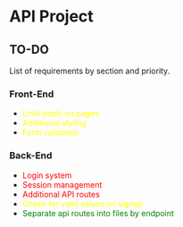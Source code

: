 # API Project

## TO-DO
List of requirements by section and priority.

### Front-End
* <span style="color:yellow">Limit posts on pages</span>
* <span style="color:yellow">Additional styling</span>
* <span style="color:yellow">Form validation</span>

### Back-End
* <span style="color:red">Login system</span>
* <span style="color:red">Session management</span>
* <span style="color:red">Additional API routes</span>
* <span style="color:yellow">Check for valid values on signup</span>
* <span style="color:green">Separate api routes into files by endpoint</span>